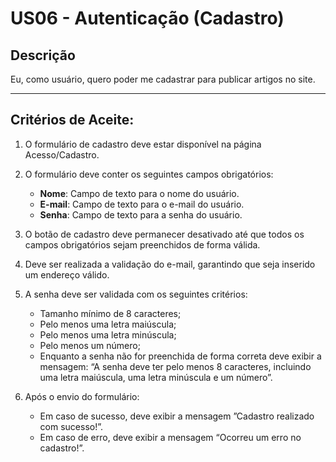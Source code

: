 # US06 - Autenticação (Cadastro)

## Descrição

Eu, como usuário, quero poder me cadastrar para publicar artigos no site.

---

## Critérios de Aceite:

1. O formulário de cadastro deve estar disponível na página Acesso/Cadastro.
2. O formulário deve conter os seguintes campos obrigatórios:
   - **Nome**: Campo de texto para o nome do usuário.
   - **E-mail**: Campo de texto para o e-mail do usuário.
   - **Senha**: Campo de texto para a senha do usuário.
3. O botão de cadastro deve permanecer desativado até que todos os campos obrigatórios sejam preenchidos de forma válida.
4. Deve ser realizada a validação do e-mail, garantindo que seja inserido um endereço válido.
5. A senha deve ser validada com os seguintes critérios:

   - Tamanho mínimo de 8 caracteres;
   - Pelo menos uma letra maiúscula;
   - Pelo menos uma letra minúscula;
   - Pelo menos um número;
   - Enquanto a senha não for preenchida de forma correta deve exibir a mensagem: “A senha deve ter pelo menos 8 caracteres, incluindo uma letra maiúscula, uma letra minúscula e um número”.

6. Após o envio do formulário:
   - Em caso de sucesso, deve exibir a mensagem ”Cadastro realizado com sucesso!”.
   - Em caso de erro, deve exibir a mensagem “Ocorreu um erro no cadastro!”.
